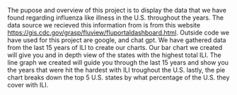 The pupose and overview of this project is to display the data that we have found regarding influenza like illness in the U.S. throughout the years. The data source we recieved this information from is from this website https://gis.cdc.gov/grasp/fluview/fluportaldashboard.html. Outside code we have used for this project are google, and chat gpt. We have gathered data from the last 15 years of ILI to create our charts. Our bar chart we created will give you and in depth view of the states with the highest total ILI. The line graph we created will guide you through the last 15 years and show you the years that were hit the hardest with ILI troughout the U.S. lastly, the pie chart breaks down the top 5 U.S. states by what percentage of the U.S. they cover with ILI. 
